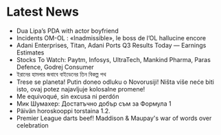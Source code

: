 # Latest News
-  Dua Lipa’s PDA with actor boyfriend
-  Incidents OM-OL : «Inadmissible», le boss de l’OL hallucine encore
-  Adani Enterprises, Titan, Adani Ports Q3 Results Today — Earnings Estimates
-  Stocks To Watch: Paytm, Infosys, UltraTech, Mankind Pharma, Paras Defence, Godrej Consumer
-  ইরানের হামলার জবাবে বাইডেনের তিন বিকল্প পথ
-  Trese se planeta! Putin doneo odluku o Novorusiji! Ništa više neće biti isto, ovaj potez najavljuje kolosalne promene!
-  Me equivoqué, sin excusa ni perdón
-  Мик Шумахер: Достатъчно добър съм за Формула 1
-  Päivän horoskooppi torstaina 1.2.
-  Premier League darts beef! Maddison & Maupay's war of words over celebration
